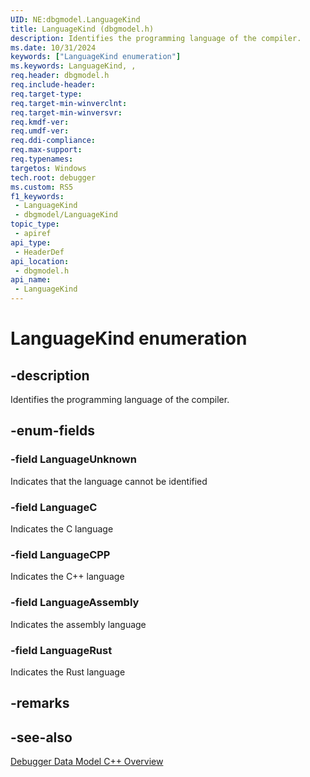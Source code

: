 ```yaml
---
UID: NE:dbgmodel.LanguageKind
title: LanguageKind (dbgmodel.h)
description: Identifies the programming language of the compiler.
ms.date: 10/31/2024
keywords: ["LanguageKind enumeration"]
ms.keywords: LanguageKind, ,
req.header: dbgmodel.h
req.include-header: 
req.target-type: 
req.target-min-winverclnt: 
req.target-min-winversvr: 
req.kmdf-ver: 
req.umdf-ver: 
req.ddi-compliance: 
req.max-support: 
req.typenames: 
targetos: Windows
tech.root: debugger
ms.custom: RS5
f1_keywords:
 - LanguageKind
 - dbgmodel/LanguageKind
topic_type:
 - apiref
api_type:
 - HeaderDef
api_location:
 - dbgmodel.h
api_name:
 - LanguageKind
---
```


# LanguageKind enumeration


## -description

Identifies the programming language of the compiler.

## -enum-fields

### -field LanguageUnknown 

Indicates that the language cannot be identified

### -field LanguageC 

Indicates the C language

### -field LanguageCPP 

Indicates the C++ language

### -field LanguageAssembly 

Indicates the assembly language

### -field LanguageRust

Indicates the Rust language

## -remarks

## -see-also

[Debugger Data Model C++ Overview](/windows-hardware/drivers/debugger/data-model-cpp-overview)
